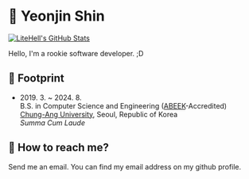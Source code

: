# 🔰 Yeonjin Shin
[![LiteHell's GitHub Stats](https://github-readme-stats.vercel.app/api?username=litehell&count_private=true&show_icons=true)](https://github.com/litehell)

Hello, I'm a rookie software developer. ;D

## 👣 Footprint
- 2019\. 3. ~ 2024. 8.<br>
  B.S. in Computer Science and Engineering ([ABEEK](https://www.abeek.or.kr)-Accredited)<br>
  [Chung-Ang University](https://www.cau.ac.kr), Seoul, Republic of Korea<br>
  *Summa Cum Laude*

## 💌 How to reach me?
Send me an email. You can find my email address on my github profile.
